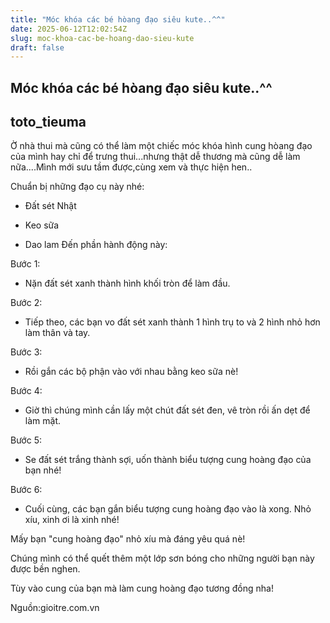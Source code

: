 ```yaml
---
title: "Móc khóa các bé hòang đạo siêu kute..^^"
date: 2025-06-12T12:02:54Z
slug: moc-khoa-cac-be-hoang-dao-sieu-kute
draft: false
---
```


## Móc khóa các bé hòang đạo siêu kute..^^

## toto_tieuma

Ờ nhà thui mà  cũng có thể làm một chiếc móc khóa hình cung hòang đạo của mình hay chỉ để trưng thui...nhưng thật dễ thương mà cũng dễ làm nữa....Mình mới sưu tầm được,cùng xem và thực hiện hen..
 
Chuẩn bị những đạo cụ này nhé:
 




 
- Đất sét Nhật

- Keo sữa

- Dao lam
Đến phần hành động này: 
 




 
Bước 1: 

- Nặn đất sét xanh thành hình khối tròn để làm đầu.



 
Bước 2: 

- Tiếp theo, các bạn vo đất sét xanh thành 1 hình trụ to và 2 hình nhỏ hơn làm thân và tay.



 
Bước 3: 

- Rồi gắn các bộ phận vào với nhau bằng keo sữa nè!



 
Bước 4: 

- Giờ thì chúng mình cần lấy một chút đất sét đen, vê tròn rồi ấn dẹt để làm mặt.



 
Bước 5: 

- Se đất sét trắng thành sợi, uốn thành biểu tượng cung hoàng đạo của bạn nhé!



 
Bước 6:
 
- Cuối cùng, các bạn gắn biểu tượng cung hoàng đạo vào là xong.
Nhỏ xíu, xinh ơi là xinh nhé!
 


Mấy bạn "cung hoàng đạo" nhỏ xíu mà đáng yêu quá nè!
 
 

Chúng mình có thể quết thêm một lớp sơn bóng cho những người bạn này được bền nghen.
 
 

Tùy vào cung của bạn mà làm cung hoàng đạo tương đồng nha!
 
 

 
Nguồn:gioitre.com.vn